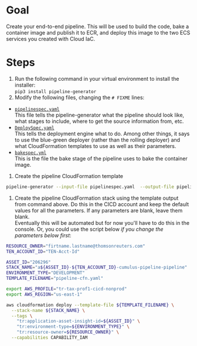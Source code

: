 # Goal
Create your end-to-end pipeline.  This will be used to build the code, bake a container image and publish it to ECR, and deploy this image to the two ECS services you created with Cloud IaC.  

# Steps
1. Run the following command in your virtual environment to install the installer:  
`pip3 install pipeline-generator`
1. Modify the following files, changing the `# FIXME` lines:
  * [`pipelinespec.yaml`](pipelinespec.yaml)  
  This file tells the pipeline-generator what the pipeline should look like, what stages to include, where to get the source information from, etc.
  * [`DeploySpec.yaml`](DeploySpec.yaml)  
  This tells the deployment engine what to do.  Among other things, it says to use the blue-green deployer (rather than the rolling deployer) and what CloudFormation templates to use as well as their parameters.
  * [`bakespec.yml`](bakespec.yml)  
  This is the file the bake stage of the pipeline uses to bake the container image.
1. Create the pipeline CloudFormation template  
```sh
pipeline-generator --input-file pipelinespec.yaml  --output-file pipeline-cfn.yaml
```

1. Create the pipeline CloudFormation stack using the template output from command above.  Do this in the CICD account and keep the default values for all the parameters.  If any parameters are blank, leave them blank.  
Eventually this will be automated but for now you'll have to do this in the console.  Or, you could use the script below *if you change the parameters below first*:
```sh
RESOURCE_OWNER="firtname.lastname@thomsonreuters.com"
TEN_ACCOUNT_ID="TEN-Acct-Id"

ASSET_ID="206296"
STACK_NAME="a${ASSET_ID}-${TEN_ACCOUNT_ID}-cumulus-pipeline-pipeline"
ENVIRONMENT_TYPE="DEVELOPMENT"
TEMPLATE_FILENAME="pipeline-cfn.yaml"

export AWS_PROFILE="tr-tax-prof1-cicd-nonprod"
export AWS_REGION="us-east-1"

aws cloudformation deploy --template-file ${TEMPLATE_FILENAME} \
  --stack-name ${STACK_NAME} \
  --tags \
    "tr:application-asset-insight-id=${ASSET_ID}" \
    "tr:environment-type=${ENVIRONMENT_TYPE}" \
    "tr:resource-owner=${RESOURCE_OWNER}" \
  --capabilities CAPABILITY_IAM
```
